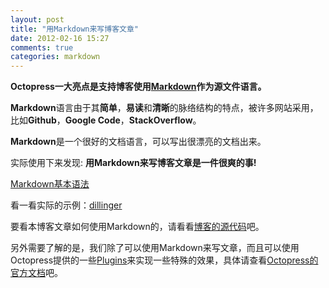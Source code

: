 ```yaml
---
layout: post
title: "用Markdown来写博客文章"
date: 2012-02-16 15:27
comments: true
categories: markdown
---
```


**Octopress一大亮点是支持博客使用[Markdown](http://daringfireball.net/projects/markdown/syntax)作为源文件语言。**

**Markdown**语言由于其**简单**，**易读**和**清晰**的脉络结构的特点，被许多网站采用，比如**Github**，**Google Code**，**StackOverflow**。

**Markdown**是一个很好的文档语言，可以写出很漂亮的文档出来。

实际使用下来发现: **用Markdown来写博客文章是一件很爽的事!**

<!-- more -->

[Markdown基本语法](http://www.ituring.com.cn/article/details/775)

看一看实际的示例：[dillinger](http://dillinger.io/)

要看本博客文章如何使用Markdown的，请看看[博客的源代码](https://github.com/shanewfx/shanewfx.github.com)吧。

另外需要了解的是，我们除了可以使用Markdown来写文章，而且可以使用Octopress提供的一些[Plugins](http://octopress.org/docs/blogging/plugins/)来实现一些特殊的效果，具体请查看[Octopress的官方文档](http://octopress.org/docs/blogging/plugins/)吧。
